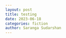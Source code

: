 ```yaml
---
layout: post
title: testing
date: 2023-06-18
categories: fiction
author: Saranga Sudarshan
---
```

<script type="text/javascript" src="https://cdnjs.cloudflare.com/ajax/libs/Chart.js/4.3.0/chart.js" integrity="sha512-mlz/Fs1VtBou2TrUkGzX4VoGvybkD9nkeXWJm3rle0DPHssYYx4j+8kIS15T78ttGfmOjH0lLaBXGcShaVkdkg==" crossorigin="anonymous" referrerpolicy="no-referrer"></script>
<canvas id="graph" height="350" width="580"></canvas>
<script>
  const data = [
    { year: 2010, count: 10 },
    { year: 2011, count: 20 },
    { year: 2012, count: 15 },
    { year: 2013, count: 25 },
    { year: 2014, count: 22 },
    { year: 2015, count: 30 },
    { year: 2016, count: 28 },
  ];
  var chrt = document.getElementById('graph');
  new Chart(chrt
    ,
    {
      type: 'bar',
      data: {
        labels: data.map(row => row.year),
        datasets: [
          {
            label: 'Acquisitions by year',
            data: data.map(row => row.count)
          }
        ]
      }
    }
  );
</script>
